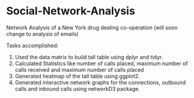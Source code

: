 # Social-Network-Analysis
Network Analysis of a New York drug dealing co-operation (will soon change to analysis of emails)

Tasks accomplished:
1. Used the data matrix to build tall table using dplyr and tidyr.
2. Calculated Statistics like number of calls placed, maximum number of calls received and maximum number of calls placed
3. Generated heatmap of the tall table using ggplot2.
4. Generated interactive network graphs for the connections, outbound calls and inbound calls using networkD3 package.

